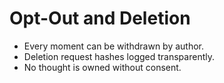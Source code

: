 # Opt-Out and Deletion

- Every moment can be withdrawn by author.
- Deletion request hashes logged transparently.
- No thought is owned without consent.

